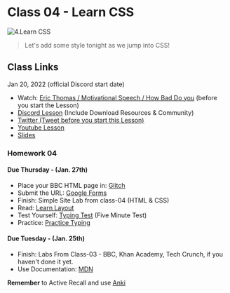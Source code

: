 # Class 04 - Learn CSS

![4.Learn CSS](https://cdn.hashnode.com/res/hashnode/image/upload/v1676550315513/GYJ2TMkGk.png?auto=compress)

> Let's add some style tonight as we jump into CSS!

## Class Links

Jan 20, 2022 (official Discord start date)

- Watch: [Eric Thomas / Motivational Speech / How Bad Do you](https://www.youtube.com/watch?v=6vuetQSwFW8) (before you start the Lesson)
- [Discord Lesson](https://discord.com/channels/735923219315425401/738891289071714388/933851316575432814) (Include Download Resources & Community)
- [Twitter (Tweet before you start this Lesson)](https://twitter.com/leonnoel/status/1484292275064631297)
- [Youtube Lesson](https://www.youtube.com/watch?v=Q1Obtn29twk)
- [Slides](https://slides.com/leonnoel/100devs2-css-the-basics/)

### Homework 04

#### Due Thursday - (Jan. 27th)

- Place your BBC HTML page in: [Glitch](https://glitch.com/)
- Submit the URL: [Google Forms](https://forms.gle/inMYVvbEZt2fmzng9)
- Finish: Simple Site Lab from class-04 (HTML & CSS)
- Read: [Learn Layout](https://learnlayout.com/)
- Test Yourself: [Typing Test](https://www.typingtest.com/) (Five Minute Test)
- Practice: [Practice Typing](https://www.keybr.com/)

#### Due Tuesday - (Jan. 25th)

- Finish: Labs From Class-03 - BBC, Khan Academy, Tech Crunch, if you haven't done it yet.
- Use Documentation: [MDN](https://developer.mozilla.org/en-US/docs/Web/HTML)

**Remember** to Active Recall and use [Anki](https://apps.ankiweb.net/)
